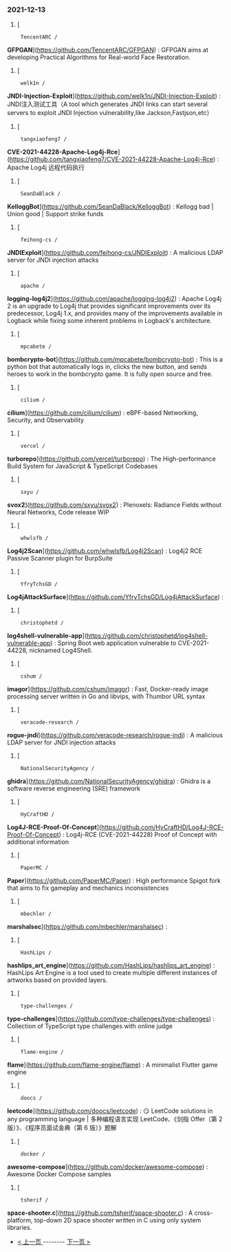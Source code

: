 ### 2021-12-13 
1. [
    

        TencentARC /
**GFPGAN**](https://github.com/TencentARC/GFPGAN) : GFPGAN aims at developing Practical Algorithms for Real-world Face Restoration.
1. [
    

        welk1n /
**JNDI-Injection-Exploit**](https://github.com/welk1n/JNDI-Injection-Exploit) : JNDI注入测试工具（A tool which generates JNDI links can start several servers to exploit JNDI Injection vulnerability,like Jackson,Fastjson,etc）
1. [
    

        tangxiaofeng7 /
**CVE-2021-44228-Apache-Log4j-Rce**](https://github.com/tangxiaofeng7/CVE-2021-44228-Apache-Log4j-Rce) : Apache Log4j 远程代码执行
1. [
    

        SeanDaBlack /
**KelloggBot**](https://github.com/SeanDaBlack/KelloggBot) : Kellogg bad | Union good | Support strike funds
1. [
    

        feihong-cs /
**JNDIExploit**](https://github.com/feihong-cs/JNDIExploit) : A malicious LDAP server for JNDI injection attacks
1. [
    

        apache /
**logging-log4j2**](https://github.com/apache/logging-log4j2) : Apache Log4j 2 is an upgrade to Log4j that provides significant improvements over its predecessor, Log4j 1.x, and provides many of the improvements available in Logback while fixing some inherent problems in Logback's architecture.
1. [
    

        mpcabete /
**bombcrypto-bot**](https://github.com/mpcabete/bombcrypto-bot) : This is a python bot that automatically logs in, clicks the new button, and sends heroes to work in the bombcrypto game. It is fully open source and free.
1. [
    

        cilium /
**cilium**](https://github.com/cilium/cilium) : eBPF-based Networking, Security, and Observability
1. [
    

        vercel /
**turborepo**](https://github.com/vercel/turborepo) : The High-performance Build System for JavaScript & TypeScript Codebases
1. [
    

        sxyu /
**svox2**](https://github.com/sxyu/svox2) : Plenoxels: Radiance Fields without Neural Networks, Code release WIP
1. [
    

        whwlsfb /
**Log4j2Scan**](https://github.com/whwlsfb/Log4j2Scan) : Log4j2 RCE Passive Scanner plugin for BurpSuite
1. [
    

        YfryTchsGD /
**Log4jAttackSurface**](https://github.com/YfryTchsGD/Log4jAttackSurface) : 
1. [
    

        christophetd /
**log4shell-vulnerable-app**](https://github.com/christophetd/log4shell-vulnerable-app) : Spring Boot web application vulnerable to CVE-2021-44228, nicknamed Log4Shell.
1. [
    

        cshum /
**imagor**](https://github.com/cshum/imagor) : Fast, Docker-ready image processing server written in Go and libvips, with Thumbor URL syntax
1. [
    

        veracode-research /
**rogue-jndi**](https://github.com/veracode-research/rogue-jndi) : A malicious LDAP server for JNDI injection attacks
1. [
    

        NationalSecurityAgency /
**ghidra**](https://github.com/NationalSecurityAgency/ghidra) : Ghidra is a software reverse engineering (SRE) framework
1. [
    

        HyCraftHD /
**Log4J-RCE-Proof-Of-Concept**](https://github.com/HyCraftHD/Log4J-RCE-Proof-Of-Concept) : Log4j-RCE (CVE-2021-44228) Proof of Concept with additional information
1. [
    

        PaperMC /
**Paper**](https://github.com/PaperMC/Paper) : High performance Spigot fork that aims to fix gameplay and mechanics inconsistencies
1. [
    

        mbechler /
**marshalsec**](https://github.com/mbechler/marshalsec) : 
1. [
    

        HashLips /
**hashlips_art_engine**](https://github.com/HashLips/hashlips_art_engine) : HashLips Art Engine is a tool used to create multiple different instances of artworks based on provided layers.
1. [
    

        type-challenges /
**type-challenges**](https://github.com/type-challenges/type-challenges) : Collection of TypeScript type challenges with online judge
1. [
    

        flame-engine /
**flame**](https://github.com/flame-engine/flame) : A minimalist Flutter game engine
1. [
    

        doocs /
**leetcode**](https://github.com/doocs/leetcode) : 😏 LeetCode solutions in any programming language | 多种编程语言实现 LeetCode、《剑指 Offer（第 2 版）》、《程序员面试金典（第 6 版）》题解
1. [
    

        docker /
**awesome-compose**](https://github.com/docker/awesome-compose) : Awesome Docker Compose samples
1. [
    

        tsherif /
**space-shooter.c**](https://github.com/tsherif/space-shooter.c) : A cross-platform, top-down 2D space shooter written in C using only system libraries. 

- [ < 上一页 ](https://github.com/able8/github-trending-daily-record/blob/master/2021-12-12.md) -------- [ 下一页 > ](https://github.com/able8/github-trending-daily-record/blob/master/2021-12-14.md)
